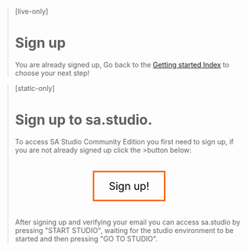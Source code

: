 > [live-only]
> # Sign up
>
> You are already signed up, Go back to the [Getting started Index](/docs/usermd/getting-started/README.md) to choose your next step!


> [static-only] 
># Sign up to sa.studio.
>
>To access SA Studio Community Edition you first need to sign up, if you are not already signed up click the >button below:
>
><div style="display: flex;
>    justify-content: center;
>    align-items: center;">
>			<a href="https://studio.streamanalyze.com?dl=Iy9kb2NzJmxvYWRfZXh0ZXJuYWw9c3RyZWFtYW5hbHl6ZS5jb20vZ2V0dGluZy1zdGFydGVkJmdvdG89Z2V0dGluZy1zdGF>ydGVkL1JFQURNRS5tZA==" 
>			style=" fill: #000000;
>					color: #000000;
>					background-color: rgba(144, 90, 90, 0);
>					border-style: solid;
>					border-width: 3px 3px 3px 3px;
>					border-color: #FF6400;
>					border-radius: 0px 0px 0px 0px;
>					font-size: 16pt;
>					margin: 20px;
>					padding: 15px 30px;			
>					text-decoration: none;" role="button">
>									<span class="elementor-button-content-wrapper">
>									<span class="elementor-button-text">Sign up!</span>
>					</span>
>			</a>
></div>
>
>After signing up and verifying your email you can access sa.studio by pressing "START STUDIO", waiting for the studio environment to be started and then pressing "GO TO STUDIO".



